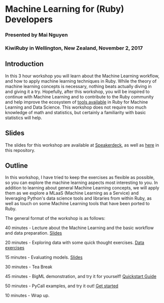 # Machine Learning for (Ruby) Developers

### Presented by Mai Nguyen
### KiwiRuby in Wellington, New Zealand, November 2, 2017

## Introduction
In this 3 hour workshop you will learn about the Machine Learning workflow, and how to apply machine learning techniques in Ruby. While the theory of machine learning concepts is necessary, nothing beats actually diving in and giving it a try. Hopefully, after this workshop, you will be inspired to continue with Machine Learning and to contribute to the Ruby community and help improve the ecosystem of [tools available](ML_with_Ruby.md) in Ruby for Machine Learning and Data Science. This workshop does not require too much knowledge of math and statistics, but certainly a familiarity with basic statistics will help.

## Slides
The slides for this workshop are available at [Speakerdeck](https://speakerdeck.com/mjnguyen/kiwiruby-workshop-machine-learning-for-ruby-developers), as well as [here](slides.pdf) in this repository.

## Outline
In this workshop, I have tried to keep the exercises as flexible as possible, so you can explore the machine learning aspects most interesting to you. In addition to learning about general Machine Learning concepts, we will apply them as we explore a MLaaS (Machine Learning as a Service) and leveraging Python's data science tools and libraries from within Ruby, as well as touch on some Machine Learning tools that have been ported to Ruby.

The general format of the workshop is as follows:

40 minutes - Lecture about the Machine Learning and the basic workflow and data preparation. [Slides](slides.pdf)

20 minutes - Exploring data with some quick thought exercises. [Data exercises](Data_Exercises.md)

15 minutes - Evaluating models. [Slides](slides.pdf)

30 minutes - Tea Break

45 minutes - BigML demonstration, and try it for yourself! [Quickstart Guide](ML_with_BigML.md)

50 minutes - PyCall examples, and try it out! [Get started](ML_with_PyCall.md)

10 minutes - Wrap up.
